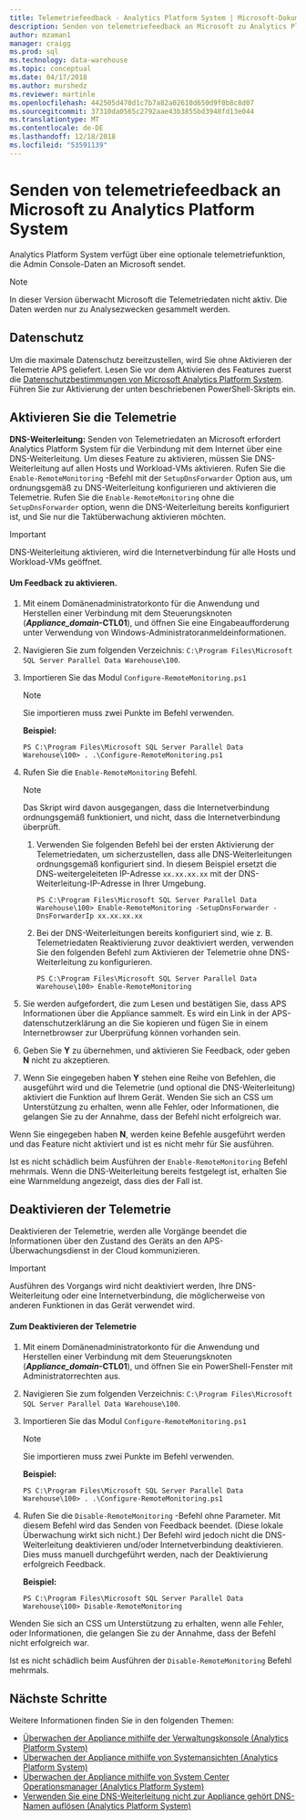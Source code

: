 ```yaml
---
title: Telemetriefeedback - Analytics Platform System | Microsoft-Dokumentation
description: Senden von telemetriefeedback an Microsoft zu Analytics Platform System.
author: mzaman1
manager: craigg
ms.prod: sql
ms.technology: data-warehouse
ms.topic: conceptual
ms.date: 04/17/2018
ms.author: murshedz
ms.reviewer: martinle
ms.openlocfilehash: 442505d470d1c7b7a82a02610d650d9f0b8c8d07
ms.sourcegitcommit: 37310da0565c2792aae43b3855bd3948fd13e044
ms.translationtype: MT
ms.contentlocale: de-DE
ms.lasthandoff: 12/18/2018
ms.locfileid: "53591139"
---
```

# <a name="send-telemetry-feedback-to-microsoft-for-analytics-platform-system"></a>Senden von telemetriefeedback an Microsoft zu Analytics Platform System
Analytics Platform System verfügt über eine optionale telemetriefunktion, die Admin Console-Daten an Microsoft sendet. 
  
> [!NOTE]  
> In dieser Version überwacht Microsoft die Telemetriedaten nicht aktiv. Die Daten werden nur zu Analysezwecken gesammelt werden.  
  
## <a name="privacy"></a>Datenschutz  
Um die maximale Datenschutz bereitzustellen, wird Sie ohne Aktivieren der Telemetrie APS geliefert. Lesen Sie vor dem Aktivieren des Features zuerst die [Datenschutzbestimmungen von Microsoft Analytics Platform System](https://go.microsoft.com/fwlink/?LinkId=400902). Führen Sie zur Aktivierung der unten beschriebenen PowerShell-Skripts ein.  
  
## <a name="enable"></a>Aktivieren Sie die Telemetrie  
**DNS-Weiterleitung:** Senden von Telemetriedaten an Microsoft erfordert Analytics Platform System für die Verbindung mit dem Internet über eine DNS-Weiterleitung. Um dieses Feature zu aktivieren, müssen Sie DNS-Weiterleitung auf allen Hosts und Workload-VMs aktivieren. Rufen Sie die `Enable-RemoteMonitoring` -Befehl mit der `SetupDnsForwarder` Option aus, um ordnungsgemäß zu DNS-Weiterleitung konfigurieren und aktivieren die Telemetrie. Rufen Sie die `Enable-RemoteMonitoring` ohne die `SetupDnsForwarder` option, wenn die DNS-Weiterleitung bereits konfiguriert ist, und Sie nur die Taktüberwachung aktivieren möchten.  
  
> [!IMPORTANT]  
> DNS-Weiterleitung aktivieren, wird die Internetverbindung für alle Hosts und Workload-VMs geöffnet.  
  
#### <a name="to-enable-feedback"></a>Um Feedback zu aktivieren.  
  
1.  Mit einem Domänenadministratorkonto für die Anwendung und Herstellen einer Verbindung mit dem Steuerungsknoten (<strong>*Appliance_domain*-CTL01</strong>), und öffnen Sie eine Eingabeaufforderung unter Verwendung von Windows-Administratoranmeldeinformationen.  
  
2.  Navigieren Sie zum folgenden Verzeichnis: `C:\Program Files\Microsoft SQL Server Parallel Data Warehouse\100`.  
  
3.  Importieren Sie das Modul `Configure-RemoteMonitoring.ps1`  
  
    > [!NOTE]  
    > Sie importieren muss zwei Punkte im Befehl verwenden.  
  
    **Beispiel:**  
  
    ```  
    PS C:\Program Files\Microsoft SQL Server Parallel Data Warehouse\100> . .\Configure-RemoteMonitoring.ps1  
    ```  
  
4.  Rufen Sie die `Enable-RemoteMonitoring` Befehl.  
  
    > [!NOTE]  
    > Das Skript wird davon ausgegangen, dass die Internetverbindung ordnungsgemäß funktioniert, und nicht, dass die Internetverbindung überprüft.  
  
    1.  Verwenden Sie folgenden Befehl bei der ersten Aktivierung der Telemetriedaten, um sicherzustellen, dass alle DNS-Weiterleitungen ordnungsgemäß konfiguriert sind. In diesem Beispiel ersetzt die DNS-weitergeleiteten IP-Adresse `xx.xx.xx.xx` mit der DNS-Weiterleitung-IP-Adresse in Ihrer Umgebung.  
  
        ```  
        PS C:\Program Files\Microsoft SQL Server Parallel Data Warehouse\100> Enable-RemoteMonitoring -SetupDnsForwarder -DnsForwarderIp xx.xx.xx.xx  
        ```  
  
    2.  Bei der DNS-Weiterleitungen bereits konfiguriert sind, wie z. B. Telemetriedaten Reaktivierung zuvor deaktiviert werden, verwenden Sie den folgenden Befehl zum Aktivieren der Telemetrie ohne DNS-Weiterleitung zu konfigurieren.  
  
        ```  
        PS C:\Program Files\Microsoft SQL Server Parallel Data Warehouse\100> Enable-RemoteMonitoring  
        ```  
  
5.  Sie werden aufgefordert, die zum Lesen und bestätigen Sie, dass APS Informationen über die Appliance sammelt. Es wird ein Link in der APS-datenschutzerklärung an die Sie kopieren und fügen Sie in einem Internetbrowser zur Überprüfung können vorhanden sein.  
  
6.  Geben Sie **Y** zu übernehmen, und aktivieren Sie Feedback, oder geben **N** nicht zu akzeptieren.  
  
7.  Wenn Sie eingegeben haben **Y** stehen eine Reihe von Befehlen, die ausgeführt wird und die Telemetrie (und optional die DNS-Weiterleitung) aktiviert die Funktion auf Ihrem Gerät. Wenden Sie sich an CSS um Unterstützung zu erhalten, wenn alle Fehler, oder Informationen, die gelangen Sie zu der Annahme, dass der Befehl nicht erfolgreich war.  
  
Wenn Sie eingegeben haben **N**, werden keine Befehle ausgeführt werden und das Feature nicht aktiviert und ist es nicht mehr für Sie ausführen.  
  
Ist es nicht schädlich beim Ausführen der `Enable-RemoteMonitoring` Befehl mehrmals. Wenn die DNS-Weiterleitung bereits festgelegt ist, erhalten Sie eine Warnmeldung angezeigt, dass dies der Fall ist.  
  
## <a name="disable"></a>Deaktivieren der Telemetrie  
Deaktivieren der Telemetrie, werden alle Vorgänge beendet die Informationen über den Zustand des Geräts an den APS-Überwachungsdienst in der Cloud kommunizieren.  
  
> [!IMPORTANT]  
> Ausführen des Vorgangs wird nicht deaktiviert werden, Ihre DNS-Weiterleitung oder eine Internetverbindung, die möglicherweise von anderen Funktionen in das Gerät verwendet wird.  
  
#### <a name="to-disable-telemetry"></a>Zum Deaktivieren der Telemetrie  
  
1.  Mit einem Domänenadministratorkonto für die Anwendung und Herstellen einer Verbindung mit dem Steuerungsknoten (<strong>*Appliance_domain*-CTL01</strong>), und öffnen Sie ein PowerShell-Fenster mit Administratorrechten aus.  
  
2.  Navigieren Sie zum folgenden Verzeichnis: `C:\Program Files\Microsoft SQL Server Parallel Data Warehouse\100`.  
  
3.  Importieren Sie das Modul `Configure-RemoteMonitoring.ps1`  
  
    > [!NOTE]  
    > Sie importieren muss zwei Punkte im Befehl verwenden.  
  
    **Beispiel:**  
  
    ```  
    PS C:\Program Files\Microsoft SQL Server Parallel Data Warehouse\100> . .\Configure-RemoteMonitoring.ps1  
    ```  
  
4.  Rufen Sie die `Disable-RemoteMonitoring` -Befehl ohne Parameter. Mit diesem Befehl wird das Senden von Feedback beendet. (Diese lokale Überwachung wirkt sich nicht.) Der Befehl wird jedoch nicht die DNS-Weiterleitung deaktivieren und/oder Internetverbindung deaktivieren. Dies muss manuell durchgeführt werden, nach der Deaktivierung erfolgreich Feedback.  
  
    **Beispiel:**  
  
    ```  
    PS C:\Program Files\Microsoft SQL Server Parallel Data Warehouse\100> Disable-RemoteMonitoring  
    ```  
  
Wenden Sie sich an CSS um Unterstützung zu erhalten, wenn alle Fehler, oder Informationen, die gelangen Sie zu der Annahme, dass der Befehl nicht erfolgreich war.  
  
Ist es nicht schädlich beim Ausführen der `Disable-RemoteMonitoring` Befehl mehrmals.  
  
## <a name="next-steps"></a>Nächste Schritte
Weitere Informationen finden Sie in den folgenden Themen:
- [Überwachen der Appliance mithilfe der Verwaltungskonsole &#40;Analytics Platform System&#41;](monitor-the-appliance-by-using-the-admin-console.md)  
- [Überwachen der Appliance mithilfe von Systemansichten &#40;Analytics Platform System&#41;](monitor-the-appliance-by-using-system-views.md)  
- [Überwachen der Appliance mithilfe von System Center Operationsmanager &#40;Analytics Platform System&#41;](monitor-the-appliance-by-using-system-center-operations-manager.md)  
- [Verwenden Sie eine DNS-Weiterleitung nicht zur Appliance gehört DNS-Namen auflösen &#40;Analytics Platform System&#41;](use-a-dns-forwarder-to-resolve-non-appliance-dns-names.md)  
  
